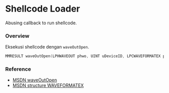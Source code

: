 # Shellcode Loader

Abusing callback to run shellcode.

### Overview

Eksekusi shellcode dengan `waveOutOpen`.

```c++
MMRESULT waveOutOpen(LPHWAVEOUT phwo, UINT uDeviceID, LPCWAVEFORMATEX pwfx, DWORD_PTR dwCallback, DWORD_PTR dwInstance, DWORD fdwOpen);
```

### Reference 

- [MSDN waveOutOpen](https://learn.microsoft.com/en-us/windows/win32/api/mmeapi/nf-mmeapi-waveoutopen)
- [MSDN structure WAVEFORMATEX](https://learn.microsoft.com/en-us/previous-versions/dd757713(v=vs.85))